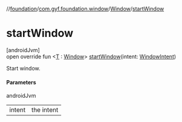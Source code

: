 //[foundation](../../../index.md)/[com.gyf.foundation.window](../index.md)/[Window](index.md)/[startWindow](start-window.md)

# startWindow

[androidJvm]\
open override fun &lt;[T](start-window.md) : [Window](index.md)&gt; [startWindow](start-window.md)(intent: [WindowIntent](../../com.gyf.foundation.window.intent/-window-intent/index.md))

Start window.

#### Parameters

androidJvm

| | |
|---|---|
| intent | the intent |